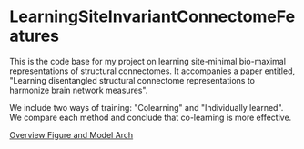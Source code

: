 # LearningSiteInvariantConnectomeFeatures
This is the code base for my project on learning site-minimal bio-maximal representations of structural connectomes. It accompanies a paper entitled, "Learning disentangled structural connectome representations to harmonize brain network measures".

We include two ways of training: "Colearning" and "Individually learned". We compare each method and conclude that co-learning is more effective. 

[Overview Figure and Model Arch](idea.png)

